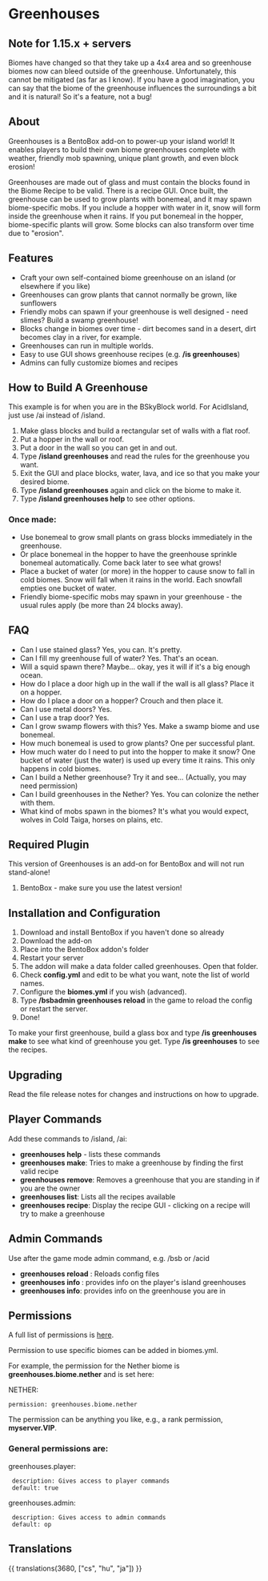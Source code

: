 # Greenhouses

## Note for 1.15.x + servers

Biomes have changed so that they take up a 4x4 area and so greenhouse biomes now can bleed outside of the greenhouse. Unfortunately, this cannot be mitigated (as far as I know). If you have a good imagination, you can say that the biome of the greenhouse influences the surroundings a bit and it is natural! So it's a feature, not a bug!

## About

Greenhouses is a BentoBox add-on to power-up your island world! It enables players to build their own biome greenhouses complete with weather, friendly mob spawning, unique plant growth, and even block erosion!

Greenhouses are made out of glass and must contain the blocks found in the Biome Recipe to be valid. There is a recipe GUI. Once built, the greenhouse can be used to grow plants with bonemeal, and it may spawn biome-specific mobs. If you include a hopper with water in it, snow will form inside the greenhouse when it rains. If you put bonemeal in the hopper, biome-specific plants will grow. Some blocks can also transform over time due to "erosion".

## Features

* Craft your own self-contained biome greenhouse on an island (or elsewhere if you like)
* Greenhouses can grow plants that cannot normally be grown, like sunflowers
* Friendly mobs can spawn if your greenhouse is well designed - need slimes? Build a swamp greenhouse!
* Blocks change in biomes over time - dirt becomes sand in a desert, dirt becomes clay in a river, for example.
* Greenhouses can run in multiple worlds.
* Easy to use GUI shows greenhouse recipes (e.g. **/is greenhouses**)
* Admins can fully customize biomes and recipes

## How to Build A Greenhouse

This example is for when you are in the BSkyBlock world. For AcidIsland, just use /ai instead of /island.

1. Make glass blocks and build a rectangular set of walls with a flat roof.
2. Put a hopper in the wall or roof.
3. Put a door in the wall so you can get in and out.
4. Type **/island greenhouses** and read the rules for the greenhouse you want.
5. Exit the GUI and place blocks, water, lava, and ice so that you make your desired biome.
6. Type **/island greenhouses** again and click on the biome to make it.
7. Type **/island greenhouses help** to see other options.

### Once made:

* Use bonemeal to grow small plants on grass blocks immediately in the greenhouse.
* Or place bonemeal in the hopper to have the greenhouse sprinkle bonemeal automatically. Come back later to see what grows!
* Place a bucket of water (or more) in the hopper to cause snow to fall in cold biomes. Snow will fall when it rains in the world. Each snowfall empties one bucket of water.
* Friendly biome-specific mobs may spawn in your greenhouse - the usual rules apply (be more than 24 blocks away).

## FAQ

* Can I use stained glass? Yes, you can. It's pretty.
* Can I fill my greenhouse full of water? Yes. That's an ocean.
* Will a squid spawn there? Maybe... okay, yes it will if it's a big enough ocean.
* How do I place a door high up in the wall if the wall is all glass? Place it on a hopper.
* How do I place a door on a hopper? Crouch and then place it.
* Can I use metal doors? Yes.
* Can I use a trap door? Yes.
* Can I grow swamp flowers with this? Yes. Make a swamp biome and use bonemeal.
* How much bonemeal is used to grow plants? One per successful plant.
* How much water do I need to put into the hopper to make it snow? One bucket of water (just the water) is used up every time it rains. This only happens in cold biomes.
* Can I build a Nether greenhouse? Try it and see... (Actually, you may need permission)
* Can I build greenhouses in the Nether? Yes. You can colonize the nether with them.
* What kind of mobs spawn in the biomes? It's what you would expect, wolves in Cold Taiga, horses on plains, etc.


## Required Plugin

This version of Greenhouses is an add-on for BentoBox and will not run stand-alone!

1. BentoBox - make sure you use the latest version!

## Installation and Configuration

1. Download and install BentoBox if you haven't done so already
2. Download the add-on
3. Place into the BentoBox addon's folder
4. Restart your server
5. The addon will make a data folder called greenhouses. Open that folder.
6. Check **config.yml** and edit to be what you want, note the list of world names.
7. Configure the **biomes.yml** if you wish (advanced).
8. Type **/bsbadmin greenhouses reload** in the game to reload the config or restart the server.
9. Done!

To make your first greenhouse, build a glass box and type **/is greenhouses make** to see what kind of greenhouse you get. Type **/is greenhouses** to see the recipes.

## Upgrading

Read the file release notes for changes and instructions on how to upgrade.

## Player Commands

Add these commands to /island, /ai:

* **greenhouses help** - lists these commands
* **greenhouses make**: Tries to make a greenhouse by finding the first valid recipe
* **greenhouses remove**: Removes a greenhouse that you are standing in if you are the owner
* **greenhouses list**: Lists all the recipes available
* **greenhouses recipe**: Display the recipe GUI - clicking on a recipe will try to make a greenhouse

## Admin Commands

Use after the game mode admin command, e.g. /bsb or /acid

* **greenhouses reload** : Reloads config files
* **greenhouses info <player>**: provides info on the player's island greenhouses
* **greenhouses info**: provides info on the greenhouse you are in

## Permissions

A full list of permissions is [here](Permissions).

Permission to use specific biomes can be added in biomes.yml.

For example, the permission for the Nether biome is **greenhouses.biome.nether** and is set here:

 NETHER:

    permission: greenhouses.biome.nether

The permission can be anything you like, e.g., a rank permission, **myserver.VIP**.

### General permissions are:

  greenhouses.player:

     description: Gives access to player commands
     default: true

  greenhouses.admin:

     description: Gives access to admin commands
     default: op

## Translations

{{ translations(3680, ["cs", "hu", "ja"]) }}

